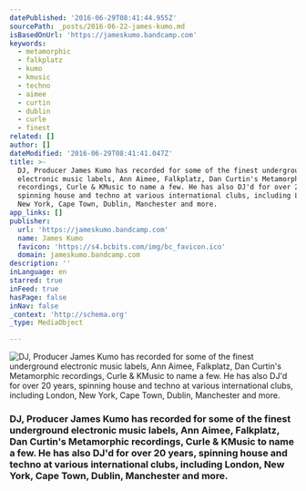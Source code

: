 ```yaml
---
datePublished: '2016-06-29T08:41:44.955Z'
sourcePath: _posts/2016-06-22-james-kumo.md
isBasedOnUrl: 'https://jameskumo.bandcamp.com'
keywords:
  - metamorphic
  - falkplatz
  - kumo
  - kmusic
  - techno
  - aimee
  - curtin
  - dublin
  - curle
  - finest
related: []
author: []
dateModified: '2016-06-29T08:41:41.047Z'
title: >-
  DJ, Producer James Kumo has recorded for some of the finest underground
  electronic music labels, Ann Aimee, Falkplatz, Dan Curtin's Metamorphic
  recordings, Curle & KMusic to name a few. He has also DJ'd for over 20 years,
  spinning house and techno at various international clubs, including London,
  New York, Cape Town, Dublin, Manchester and more.
app_links: []
publisher:
  url: 'https://jameskumo.bandcamp.com'
  name: James Kumo
  favicon: 'https://s4.bcbits.com/img/bc_favicon.ico'
  domain: jameskumo.bandcamp.com
description: ''
inLanguage: en
starred: true
inFeed: true
hasPage: false
inNav: false
_context: 'http://schema.org'
_type: MediaObject

---
```

![DJ, Producer James Kumo has recorded for some of the finest underground electronic music labels, Ann Aimee, Falkplatz, Dan Curtin's Metamorphic recordings, Curle & KMusic to name a few. He has also DJ'd for over 20 years, spinning house and techno at various international clubs, including London, New York, Cape Town, Dublin, Manchester and more.](https://the-grid-user-content.s3-us-west-2.amazonaws.com/5264752e-8407-4b75-bf43-e28b38668812.jpg)

### DJ, Producer James Kumo has recorded for some of the finest underground electronic music labels, Ann Aimee, Falkplatz, Dan Curtin's Metamorphic recordings, Curle & KMusic to name a few. He has also DJ'd for over 20 years, spinning house and techno at various international clubs, including London, New York, Cape Town, Dublin, Manchester and more.